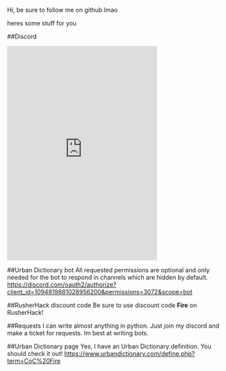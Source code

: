 Hi, be sure to follow me on github lmao

heres some stuff for you

##Discord
<iframe src="https://discord.com/widget?id=1051017522939445248&theme=dark" width="350" height="500" allowtransparency="true" frameborder="0" sandbox="allow-popups allow-popups-to-escape-sandbox allow-same-origin allow-scripts"></iframe>

##Urban Dictionary bot
All requested permissions are optional and only needed for the bot to respond in channels which are hidden by default.
https://discord.com/oauth2/authorize?client_id=1094819881028956200&permissions=3072&scope=bot

##RusherHack discount code
Be sure to use discount code **Fire** on RusherHack!

##Requests
I can write almost anything in python. Just join my discord and make a ticket for requests.
Im best at writing bots.

##Urban Dictionary page
Yes, I have an Urban Dictionary definition. You should check it out!
https://www.urbandictionary.com/define.php?term=CoC%20Fire
